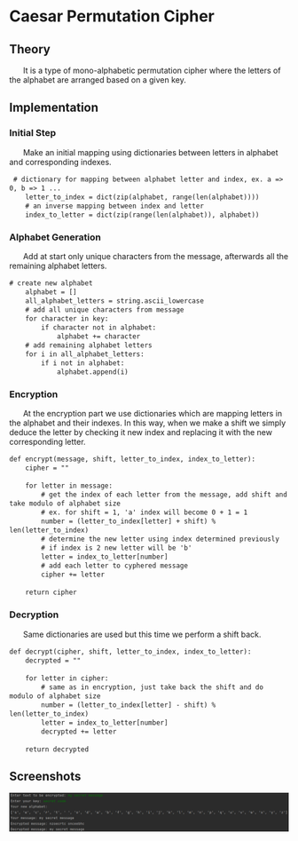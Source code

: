 # Caesar Permutation Cipher

## Theory

&ensp;&ensp;&ensp; It is a type of mono-alphabetic permutation cipher where the letters of the alphabet are arranged based on a given key.


## Implementation 

### Initial Step 
&ensp;&ensp;&ensp; Make an initial mapping using dictionaries between letters in alphabet and corresponding indexes.
```
 # dictionary for mapping between alphabet letter and index, ex. a => 0, b => 1 ... 
    letter_to_index = dict(zip(alphabet, range(len(alphabet))))
    # an inverse mapping between index and letter 
    index_to_letter = dict(zip(range(len(alphabet)), alphabet))
```
### Alphabet Generation

&ensp;&ensp;&ensp; Add at start only unique characters from the message, afterwards all the remaining alphabet letters.
```
# create new alphabet 
    alphabet = []
    all_alphabet_letters = string.ascii_lowercase
    # add all unique characters from message
    for character in key:
        if character not in alphabet:
            alphabet += character 
    # add remaining alphabet letters
    for i in all_alphabet_letters:
        if i not in alphabet:
            alphabet.append(i)  
```
### Encryption
&ensp;&ensp;&ensp;  At the encryption part we use dictionaries which are mapping letters in the alphabet and their indexes.
In this way, when we make a shift we simply deduce the letter by checking it new index and replacing it with the new corresponding letter. 
```
def encrypt(message, shift, letter_to_index, index_to_letter):
    cipher = ""

    for letter in message:
        # get the index of each letter from the message, add shift and take modulo of alphabet size
        # ex. for shift = 1, 'a' index will become 0 + 1 = 1 
        number = (letter_to_index[letter] + shift) % len(letter_to_index)
        # determine the new letter using index determined previously
        # if index is 2 new letter will be 'b'
        letter = index_to_letter[number]
        # add each letter to cyphered message
        cipher += letter

    return cipher
```
### Decryption 
&ensp;&ensp;&ensp; Same dictionaries are used but this time we perform a shift back.

```
def decrypt(cipher, shift, letter_to_index, index_to_letter):
    decrypted = ""

    for letter in cipher:
        # same as in encryption, just take back the shift and do modulo of alphabet size
        number = (letter_to_index[letter] - shift) % len(letter_to_index)
        letter = index_to_letter[number]
        decrypted += letter

    return decrypted
```

## Screenshots
![](https://github.com/CodeWay07/CS_Laboratories/blob/main/Resources/Caesar_Permutation.png)